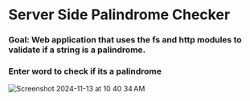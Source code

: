 # Server Side Palindrome Checker

### Goal: Web application that uses the fs and http modules to validate if a string is a palindrome.
### Enter word to check if its a palindrome

![Screenshot 2024-11-13 at 10 40 34 AM](https://github.com/user-attachments/assets/0c45bcd5-eb19-46cf-a68e-07033ae29ce1)


